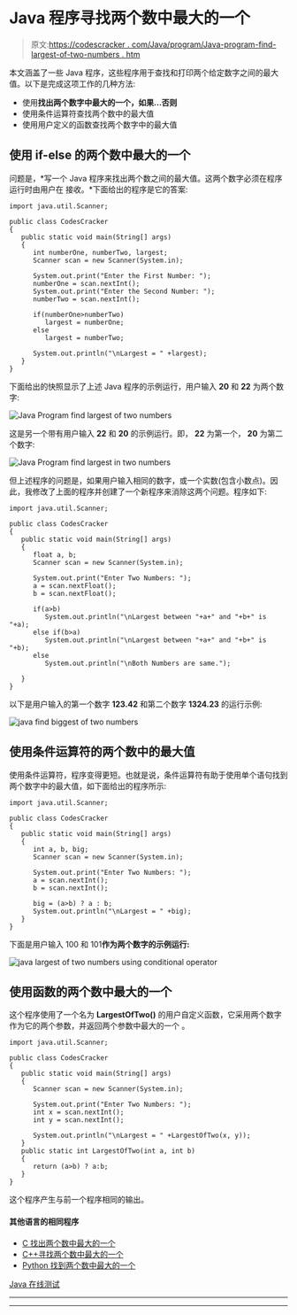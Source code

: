 # Java 程序寻找两个数中最大的一个

> 原文:[https://codescracker . com/Java/program/Java-program-find-largest-of-two-numbers . htm](https://codescracker.com/java/program/java-program-find-largest-of-two-numbers.htm)

本文涵盖了一些 Java 程序，这些程序用于查找和打印两个给定数字之间的最大值。以下是完成这项工作的几种方法:

*   使用**找出两个数字中最大的一个，如果...否则**
*   使用条件运算符查找两个数中的最大值
*   使用用户定义的函数查找两个数字中的最大值

## 使用 if-else 的两个数中最大的一个

问题是，*写一个 Java 程序来找出两个数之间的最大值。这两个数字必须在程序运行时由用户在 接收。*下面给出的程序是它的答案:

```
import java.util.Scanner;

public class CodesCracker
{
   public static void main(String[] args)
   {
      int numberOne, numberTwo, largest;
      Scanner scan = new Scanner(System.in);

      System.out.print("Enter the First Number: ");
      numberOne = scan.nextInt();
      System.out.print("Enter the Second Number: ");
      numberTwo = scan.nextInt();

      if(numberOne>numberTwo)
         largest = numberOne;
      else
         largest = numberTwo;

      System.out.println("\nLargest = " +largest);
   }
}
```

下面给出的快照显示了上述 Java 程序的示例运行，用户输入 **20** 和 **22** 为两个数字:

![Java Program find largest of two numbers](../Images/2573bc0799ece0f9de8d7c4df5443db7.png)

这是另一个带有用户输入 **22** 和 **20** 的示例运行。即， **22** 为第一个， **20** 为第二个数字:

![Java Program find largest in two numbers](../Images/11aed3df166730cad91271a9e06b3d41.png)

但上述程序的问题是，如果用户输入相同的数字，或一个实数(包含小数点)。因此，我修改了上面的程序并创建了一个新程序来消除这两个问题。程序如下:

```
import java.util.Scanner;

public class CodesCracker
{
   public static void main(String[] args)
   {
      float a, b;
      Scanner scan = new Scanner(System.in);

      System.out.print("Enter Two Numbers: ");
      a = scan.nextFloat();
      b = scan.nextFloat();

      if(a>b)
         System.out.println("\nLargest between "+a+" and "+b+" is "+a);
      else if(b>a)
         System.out.println("\nLargest between "+a+" and "+b+" is "+b);
      else
         System.out.println("\nBoth Numbers are same.");

   }
}
```

以下是用户输入的第一个数字 **123.42** 和第二个数字 **1324.23** 的运行示例:

![java find biggest of two numbers](../Images/9fa8202f80b6b5bbc80f40e0bac7238f.png)

## 使用条件运算符的两个数中的最大值

使用条件运算符，程序变得更短。也就是说，条件运算符有助于使用单个语句找到两个数字中的最大值，如下面给出的程序所示:

```
import java.util.Scanner;

public class CodesCracker
{
   public static void main(String[] args)
   {
      int a, b, big;
      Scanner scan = new Scanner(System.in);

      System.out.print("Enter Two Numbers: ");
      a = scan.nextInt();
      b = scan.nextInt();

      big = (a>b) ? a : b;
      System.out.println("\nLargest = " +big);
   }
}
```

下面是用户输入 100 和 101**作为两个数字的示例运行:**

![java largest of two numbers using conditional operator](../Images/a9da70ed8d08437bab1dabf007ba0471.png)

## 使用函数的两个数中最大的一个

这个程序使用了一个名为 **LargestOfTwo()** 的用户自定义函数，它采用两个数字作为它的两个参数，并返回两个参数中最大的一个 。

```
import java.util.Scanner;

public class CodesCracker
{
   public static void main(String[] args)
   {
      Scanner scan = new Scanner(System.in);

      System.out.print("Enter Two Numbers: ");
      int x = scan.nextInt();
      int y = scan.nextInt();

      System.out.println("\nLargest = " +LargestOfTwo(x, y));
   }
   public static int LargestOfTwo(int a, int b)
   {
      return (a>b) ? a:b;
   }
}
```

这个程序产生与前一个程序相同的输出。

#### 其他语言的相同程序

*   [C 找出两个数中最大的一个](/c/program/c-program-find-greatest-of-two-numbers.htm)
*   [C++寻找两个数中最大的一个](/cpp/program/cpp-program-find-greatest-of-two-numbers.htm)
*   [Python 找到两个数中最大的一个](/python/program/python-program-find-largest-of-two-numbers.htm)

[Java 在线测试](/exam/showtest.php?subid=1)

* * *

* * *